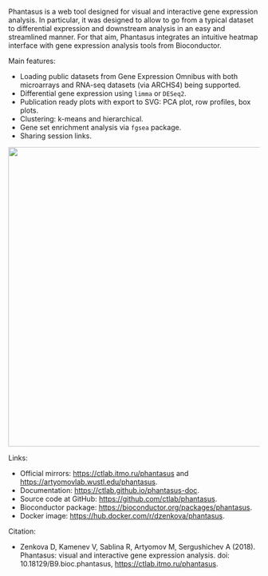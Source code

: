 Phantasus is a web tool designed for visual and
interactive gene expression analysis.
In particular, it was designed to allow to go from a typical dataset to
differential expression and downstream analysis in an easy and streamlined
manner. For that aim, Phantasus integrates an intuitive heatmap interface with
gene expression analysis tools from Bioconductor. 

Main features:
* Loading public datasets from Gene Expression Omnibus with both microarrays and RNA-seq datasets (via ARCHS4) being supported.
* Differential gene expression using `limma` or `DESeq2`.
* Publication ready plots with export to SVG: PCA plot, row profiles, box plots.
* Clustering: k-means and hierarchical.
* Gene set enrichment analysis via `fgsea` package.
* Sharing session links.

<img src="https://ctlab.github.io/phantasus-doc/images/screenshot.png" width="600px" />

Links:
* Official mirrors: <https://ctlab.itmo.ru/phantasus> 
    and <https://artyomovlab.wustl.edu/phantasus>.
* Documentation: <https://ctlab.github.io/phantasus-doc>.
* Source code at GitHub: <https://github.com/ctlab/phantasus>. 
* Bioconductor package: <https://bioconductor.org/packages/phantasus>.
* Docker image: <https://hub.docker.com/r/dzenkova/phantasus>.

Citation:
* Zenkova D, Kamenev V, Sablina R, Artyomov M, Sergushichev A (2018). Phantasus: visual and interactive gene expression analysis. doi: 10.18129/B9.bioc.phantasus, <https://ctlab.itmo.ru/phantasus>. 

